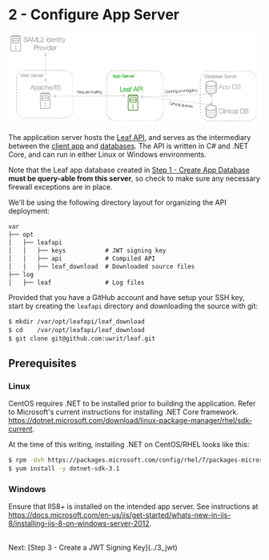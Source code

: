 # 2 - Configure App Server

![Infra](../images/infra_app_focus.png "Architecure-Focus-Example") 

The application server hosts the <a href="https://github.com/uwrit/leaf/tree/master/src/server" target="_blank">Leaf API</a>, and serves as the intermediary between the <a href="https://github.com/uwrit/leaf/tree/master/src/ui-client" target="_blank">client app</a> and <a href="https://github.com/uwrit/leaf/tree/master/src/db" target="_blank">databases</a>. The API is written in C# and .NET Core, and can run in either Linux or Windows environments. 

Note that the Leaf app database created in [Step 1 - Create App Database](../1_app_db) **must be query-able from this server**, so check to make sure any necessary firewall exceptions are in place.

We'll be using the following directory layout for organizing the API deployment:  

```
var
├── opt
│   ├── leafapi
│   │   ├── keys           # JWT signing key
│   │   ├── api            # Compiled API
│   │   ├── leaf_download  # Downloaded source files
├── log
│   ├── leaf               # Log files
```

Provided that you have a GitHub account and have setup your SSH key, start by creating the `leafapi` directory and downloading the source with git:

```bash
$ mkdir /var/opt/leafapi/leaf_download
$ cd    /var/opt/leafapi/leaf_download
$ git clone git@github.com:uwrit/leaf.git
```

## Prerequisites

### Linux
CentOS requires .NET to be installed prior to building the application. Refer to Microsoft's current instructions for installing .NET Core framework.
<a href="https://dotnet.microsoft.com/download/linux-package-manager/rhel/sdk-current" target="_blank">https://dotnet.microsoft.com/download/linux-package-manager/rhel/sdk-current</a>.


At the time of this writing, installing .NET on CentOS/RHEL looks like this:
```bash
$ rpm -Uvh https://packages.microsoft.com/config/rhel/7/packages-microsoft-prod.rpm
$ yum install -y dotnet-sdk-3.1
```

### Windows
Ensure that IIS8+ is installed on the intended app server. See instructions at <a href="https://docs.microsoft.com/en-us/iis/get-started/whats-new-in-iis-8/installing-iis-8-on-windows-server-2012" target="_blank">https://docs.microsoft.com/en-us/iis/get-started/whats-new-in-iis-8/installing-iis-8-on-windows-server-2012</a>.


<br>
Next: [Step 3 - Create a JWT Signing Key](../3_jwt)